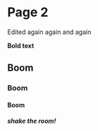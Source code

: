 # Page 2
Edited again again and again

**Bold text**

## Boom

### Boom

#### Boom

##### shake the room!